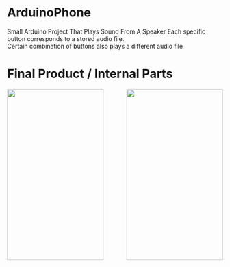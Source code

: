 # ArduinoPhone
Small Arduino Project That Plays Sound From A Speaker
Each specific button corresponds to a stored audio file.  
Certain combination of buttons also plays a different audio file

# Final Product / Internal Parts

<div style="display: flex; justify-content: space-between;">
    <img src="https://github.com/SamChenYu/ArduinoPhone/assets/150127006/dc64857d-32c6-4b3d-80a2-cf388adbdf31" width="225" height="400" />
    <img src="https://github.com/SamChenYu/ArduinoPhone/assets/150127006/748554f5-2454-4c88-a76f-7c9e60d5814b" width="225" height="400" />
</div>


